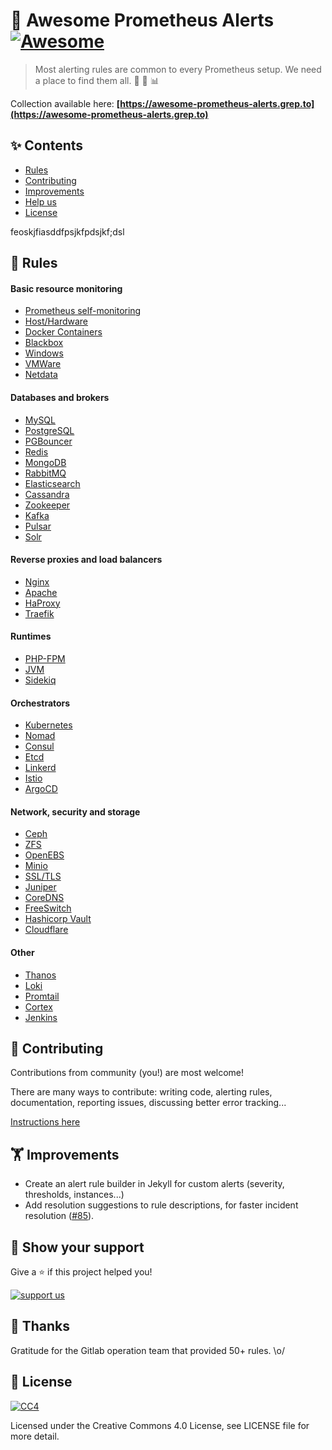 # 👋 Awesome Prometheus Alerts [![Awesome](https://awesome.re/badge-flat.svg)](https://awesome.re)

> Most alerting rules are common to every Prometheus setup. We need a place to find them all. 🤘 🚨 📊

Collection available here: **[https://awesome-prometheus-alerts.grep.to](https://awesome-prometheus-alerts.grep.to)**

## ✨ Contents

- [Rules](#-rules)
- [Contributing](#-contributing)
- [Improvements](#-improvements)
- [Help us](#-show-your-support)
- [License](#-license)


feoskjfiasddfpsjkfpdsjkf;dsl


## 🚨 Rules

#### Basic resource monitoring

- [Prometheus self-monitoring](https://awesome-prometheus-alerts.grep.to/rules#prometheus-internals)
- [Host/Hardware](https://awesome-prometheus-alerts.grep.to/rules#host-and-hardware)
- [Docker Containers](https://awesome-prometheus-alerts.grep.to/rules#docker-containers)
- [Blackbox](https://awesome-prometheus-alerts.grep.to/rules#blackbox)
- [Windows](https://awesome-prometheus-alerts.grep.to/rules#windows-server)
- [VMWare](https://awesome-prometheus-alerts.grep.to/rules#vmware)
- [Netdata](https://awesome-prometheus-alerts.grep.to/rules#netdata)

#### Databases and brokers

- [MySQL](https://awesome-prometheus-alerts.grep.to/rules#mysql)
- [PostgreSQL](https://awesome-prometheus-alerts.grep.to/rules#postgresql)
- [PGBouncer](https://awesome-prometheus-alerts.grep.to/rules#pgbouncer)
- [Redis](https://awesome-prometheus-alerts.grep.to/rules#redis)
- [MongoDB](https://awesome-prometheus-alerts.grep.to/rules#mongodb)
- [RabbitMQ](https://awesome-prometheus-alerts.grep.to/rules#rabbitmq)
- [Elasticsearch](https://awesome-prometheus-alerts.grep.to/rules#elasticsearch)
- [Cassandra](https://awesome-prometheus-alerts.grep.to/rules#cassandra)
- [Zookeeper](https://awesome-prometheus-alerts.grep.to/rules#zookeeper)
- [Kafka](https://awesome-prometheus-alerts.grep.to/rules#kafka)
- [Pulsar](https://awesome-prometheus-alerts.grep.to/rules#pulsar)
- [Solr](https://awesome-prometheus-alerts.grep.to/rules#solr)

#### Reverse proxies and load balancers

- [Nginx](https://awesome-prometheus-alerts.grep.to/rules#nginx)
- [Apache](https://awesome-prometheus-alerts.grep.to/rules#apache)
- [HaProxy](https://awesome-prometheus-alerts.grep.to/rules#haproxy)
- [Traefik](https://awesome-prometheus-alerts.grep.to/rules#traefik)

#### Runtimes

- [PHP-FPM](https://awesome-prometheus-alerts.grep.to/rules#php-fpm)
- [JVM](https://awesome-prometheus-alerts.grep.to/rules#jvm)
- [Sidekiq](https://awesome-prometheus-alerts.grep.to/rules#sidekiq)

#### Orchestrators
- [Kubernetes](https://awesome-prometheus-alerts.grep.to/rules#kubernetes)
- [Nomad](https://awesome-prometheus-alerts.grep.to/rules#nomad)
- [Consul](https://awesome-prometheus-alerts.grep.to/rules#consul)
- [Etcd](https://awesome-prometheus-alerts.grep.to/rules#etcd)
- [Linkerd](https://awesome-prometheus-alerts.grep.to/rules#linkerd)
- [Istio](https://awesome-prometheus-alerts.grep.to/rules#istio)
- [ArgoCD](https://awesome-prometheus-alerts.grep.to/rules#argocd)

#### Network, security and storage

- [Ceph](https://awesome-prometheus-alerts.grep.to/rules#ceph)
- [ZFS](https://awesome-prometheus-alerts.grep.to/rules#zfs)
- [OpenEBS](https://awesome-prometheus-alerts.grep.to/rules#openebs)
- [Minio](https://awesome-prometheus-alerts.grep.to/rules#minio)
- [SSL/TLS](https://awesome-prometheus-alerts.grep.to/rules#ssl/tls)
- [Juniper](https://awesome-prometheus-alerts.grep.to/rules#juniper)
- [CoreDNS](https://awesome-prometheus-alerts.grep.to/rules#coredns)
- [FreeSwitch](https://awesome-prometheus-alerts.grep.to/rules#freeswitch)
- [Hashicorp Vault](https://awesome-prometheus-alerts.grep.to/rules#hashicorp-vault)
- [Cloudflare](https://awesome-prometheus-alerts.grep.to/rules#cloudflare)

#### Other

- [Thanos](https://awesome-prometheus-alerts.grep.to/rules#thanos)
- [Loki](https://awesome-prometheus-alerts.grep.to/rules#loki)
- [Promtail](https://awesome-prometheus-alerts.grep.to/rules#promtail)
- [Cortex](https://awesome-prometheus-alerts.grep.to/rules#cortex)
- [Jenkins](https://awesome-prometheus-alerts.grep.to/rules#jenkins)

## 🤝 Contributing

Contributions from community (you!) are most welcome!

There are many ways to contribute: writing code, alerting rules, documentation, reporting issues, discussing better error tracking...

[Instructions here](CONTRIBUTING.md)

## 🏋️ Improvements

- Create an alert rule builder in Jekyll for custom alerts (severity, thresholds, instances...)
- Add resolution suggestions to rule descriptions, for faster incident resolution ([#85](https://github.com/samber/awesome-prometheus-alerts/issues/85)).

## 💫 Show your support

Give a ⭐️ if this project helped you!

[![support us](https://c5.patreon.com/external/logo/become_a_patron_button.png)](https://www.patreon.com/samber)

## 👏 Thanks

Gratitude for the Gitlab operation team that provided 50+ rules. \o/

## 📝 License

[![CC4](https://mirrors.creativecommons.org/presskit/cc.srr.primary.svg)](https://creativecommons.org/licenses/by/4.0/legalcode)

Licensed under the Creative Commons 4.0 License, see LICENSE file for more detail.
